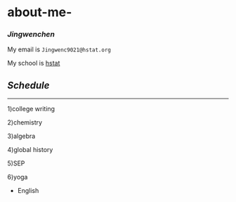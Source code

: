 # about-me-

###  **_Jingwenchen_** 

My email is ```Jingwenc9021@hstat.org```

My school is  [hstat](https://www.hstat.org/)

## _Schedule_ 
  ---
1)college writing

2)chemistry

3)algebra

4)global history

5)SEP

6)yoga

 * English
